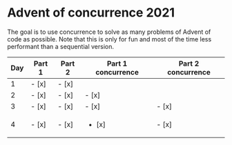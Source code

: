 # Advent of concurrence 2021
The goal is to use concurrence to solve as many problems of Advent of code as possible. Note that this is only for fun and most of the time less performant than a sequential version.

| Day | Part 1 | Part 2 | Part 1 concurrence      | Part 2 concurrence |
|-----|--------|--------|-------------------------|--------------------|
| 1   | - [x]  | - [x]  |                         |                    |
| 2   | - [x]  | - [x]  | - [x]                   |                    |
| 3   | - [x]  | - [x]  | - [x]                   | - [x]              |
| 4   | - [x]  | - [x]  | <ul><li>[x] </li></ul>  | - [x]              |